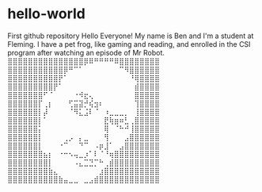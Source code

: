 # hello-world
First github repository
Hello Everyone! My name is Ben and I'm a student at Fleming. I have a pet frog, like gaming and reading, and enrolled in the CSI program after watching an episode of Mr Robot. 
⣿⣿⣿⣿⣿⣿⣿⣿⣿⣿⣿⣿⣿⣿⣿⡿⠿⠛⠛⠛⠛⠿⣿⣿⣿⣿⣿⣿⣿⣿
⣿⣿⣿⣿⣿⣿⣿⣿⣿⣿⣿⡿⠛⠉⠁⠀⠀⠀⠀⠀⠀⠀⠉⠻⣿⣿⣿⣿⣿⣿
⣿⣿⣿⣿⣿⣿⣿⣿⣿⣿⡟⠁⠀⠀⠀⠀⠀⠀⠀⠀⠀⠀⠀⠀⠘⢿⣿⣿⣿⣿
⣿⣿⣿⣿⣿⣿⣿⣿⣿⡟⠁⠀⠀⠀⠀⠀⠀⠀⠀⠀⠀⠀⠀⠀⠀⣾⣿⣿⣿⣿
⣿⣿⣿⣿⣿⣿⣿⠋⠈⠀⠀⠀⠀⠐⠺⣖⢄⠀⠀⠀⠀⠀⠀⠀⠀⣿⣿⣿⣿⣿
⣿⣿⣿⣿⣿⣿⡏⢀⡆⠀⠀⠀⢋⣭⣽⡚⢮⣲⠆⠀⠀⠀⠀⠀⠀⢹⣿⣿⣿⣿
⣿⣿⣿⣿⣿⣿⡇⡼⠀⠀⠀⠀⠈⠻⣅⣨⠇⠈⠀⠰⣀⣀⣀⡀⠀⢸⣿⣿⣿⣿
⣿⣿⣿⣿⣿⣿⡇⠁⠀⠀⠀⠀⠀⠀⠀⠀⠀⠀⠀⣟⢷⣶⠶⣃⢀⣿⣿⣿⣿⣿
⣿⣿⣿⣿⣿⣿⡅⠀⠀⠀⠀⠀⠀⠀⠀⠀⠀⠀⠀⢿⠀⠈⠓⠚⢸⣿⣿⣿⣿⣿
⣿⣿⣿⣿⣿⣿⡇⠀⠀⠀⠀⢀⡠⠀⡄⣀⠀⠀⠀⢻⠀⠀⠀⣠⣿⣿⣿⣿⣿⣿
⣿⣿⣿⣿⣿⣿⡇⠀⠀⠀⠐⠉⠀⠀⠙⠉⠀⠠⡶⣸⠁⠀⣠⣿⣿⣿⣿⣿⣿⣿
⣿⣿⣿⣿⣿⣿⣿⣦⡆⠀⠐⠒⠢⢤⣀⡰⠁⠇⠈⠘⢶⣿⣿⣿⣿⣿⣿⣿⣿⣿
⣿⣿⣿⣿⣿⣿⣿⣿⡇⠀⠀⠀⠀⠠⣄⣉⣙⡉⠓⢀⣾⣿⣿⣿⣿⣿⣿⣿⣿⣿
⣿⣿⣿⣿⣿⣿⣿⣿⣷⣄⠀⠀⠀⠀⠀⠀⠀⠀⣰⣿⣿⣿⣿⣿⣿⣿⣿⣿⣿⣿
⣿⣿⣿⣿⣿⣿⣿⣿⣿⣿⣷⣤⣀⣀⠀⣀⣠⣾⣿⣿⣿⣿⣿⣿⣿⣿⣿⣿⣿⣿
